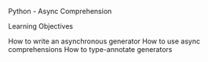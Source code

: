 Python - Async Comprehension

Learning Objectives

How to write an asynchronous generator
How to use async comprehensions
How to type-annotate generators
